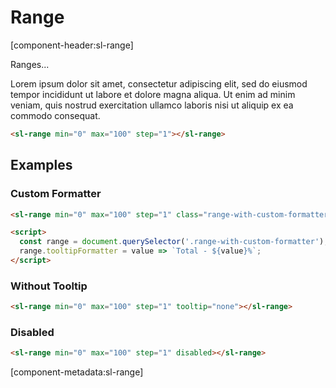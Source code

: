 # Range

[component-header:sl-range]

Ranges...

Lorem ipsum dolor sit amet, consectetur adipiscing elit, sed do eiusmod tempor incididunt ut labore et dolore magna aliqua. Ut enim ad minim veniam, quis nostrud exercitation ullamco laboris nisi ut aliquip ex ea commodo consequat.

```html preview
<sl-range min="0" max="100" step="1"></sl-range>
```

## Examples

### Custom Formatter

```html preview
<sl-range min="0" max="100" step="1" class="range-with-custom-formatter"></sl-range>

<script>
  const range = document.querySelector('.range-with-custom-formatter');
  range.tooltipFormatter = value => `Total - ${value}%`;
</script>
```

### Without Tooltip

```html preview
<sl-range min="0" max="100" step="1" tooltip="none"></sl-range>
```

### Disabled

```html preview
<sl-range min="0" max="100" step="1" disabled></sl-range>
```

[component-metadata:sl-range]
